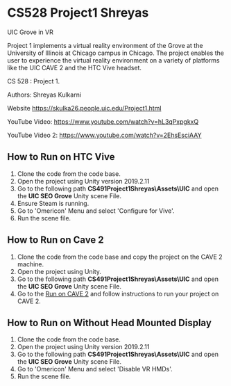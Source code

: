# CS528 Project1 Shreyas
 UIC Grove in VR

Project 1 implements a virtual reality environment of the Grove at the University of Illinois at Chicago campus in Chicago. The project enables the user to experience the virtual reality environment on a variety of platforms like the UIC CAVE 2 and the HTC Vive headset.

CS 528 : Project 1. 

Authors:
Shreyas Kulkarni

Website
https://skulka26.people.uic.edu/Project1.html

YouTube Video:
https://www.youtube.com/watch?v=hL3qPxpgkxQ

YouTube Video 2: 
https://www.youtube.com/watch?v=2EhsEsciAAY

## How to Run on HTC Vive
1. Clone the code from the code base. 
2. Open the project using Unity version 2019.2.11
3. Go to the following path <b>CS491Project1Shreyas\Assets\UIC</b> and open the <b>UIC SEO Grove</b> Unity scene File.
4. Ensure Steam is running.
4. Go to 'Omericon' Menu and select 'Configure for Vive'. 
5. Run the scene file.

## How to Run on Cave 2
 1. Clone the code from the code base and copy the project on the CAVE 2 machine.
 2. Open the project using Unity.
 3. Go to the following path <b>CS491Project1Shreyas\Assets\UIC</b> and open the <b>UIC SEO Grove</b> Unity scene File.<br />
 4. Go to the <a href="https://github.com/uic-evl/omicron-unity/wiki/Guide-for-running-Unity-in-CAVE2#building-on-cave2">Run on CAVE 2</a> and follow instructions to run your project on CAVE 2.<br />
 
## How to Run on Without Head Mounted Display
1. Clone the code from the code base. 
2. Open the project using Unity version 2019.2.11
3. Go to the following path <b>CS491Project1Shreyas\Assets\UIC</b> and open the <b>UIC SEO Grove</b> Unity scene File.
4. Go to 'Omericon' Menu and select 'Disable VR HMDs'. 
5. Run the scene file.
